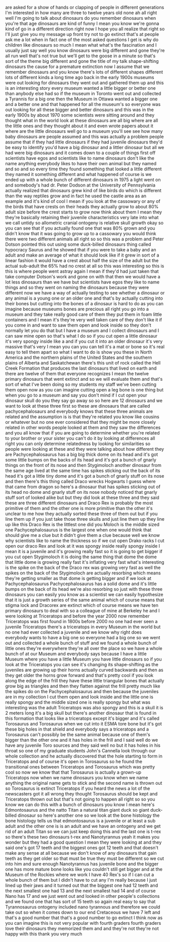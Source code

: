
are asked for a show of hands or
clapping of people in different
generations I&#39;m interested in how many
are three to twelve years old
none ah all right well I&#39;m going to talk
about dinosaurs do you remember
dinosaurs when you&#39;re that age dinosaurs
are kind of funny I mean you know we&#39;re
gonna kind of go in a different
direction right now I hope you all
realize that right so I&#39;ll just give you
my message up front try not to go
extinct that&#39;s at
people ask me a lot when in fact one of
the most asked questions I get is why do
children like dinosaurs so much I mean
what what&#39;s the fascination and I
usually just say well you know dinosaurs
were big different and gone they&#39;re all
run well that&#39;s not true but we&#39;ll get
to the goose in a minute so that&#39;s sort
of the theme big different and gone the
title of my talk shape-shifting
dinosaurs the cause for a premature
extinction now I assume that we remember
dinosaurs and you know there&#39;s lots of
different shapes different lots of
different kinds a long time ago back in
the early 1900s museums were out looking
for dinosaurs they went out and gathered
them up and this is an interesting story
every museum wanted a little bigger or
better one than anybody else had so if
the museum in Toronto went out and
collected a Tyrannis for a big one then
the Museum in Ottawa wanted a bigger one
and a better one and that happened for
all the museum&#39;s so everyone was out
looking for all these bigger and better
dinosaurs and this was in the early
1900s by about 1970 some scientists were
sitting around and they thought what in
the world
look at these dinosaurs are all big
where are all the little ones
and they thought about it and even wrote
papers about it where are the little
dinosaurs well go to a museum you&#39;ll see
see how many baby dinosaurs are people
assumed and this was actually a problem
people assume that if they had little
dinosaurs if they had juvenile dinosaurs
they&#39;d be easy to identify you&#39;d have a
big dinosaur and a littler dinosaur but
all we had were big dinosaurs and it
comes down to a couple of things first
off scientists have egos and scientists
like to name dinosaurs don&#39;t like the
name anything everybody likes to have
their own animal but they named and so
and so every time they found something
that looked a little different they
named it something different and what
happened of course is we ended up with a
whole bunch of different dinosaurs in
1975 a light went on and somebody&#39;s had
dr. Peter Dodson at the University of
Pennsylvania actually realized that
dinosaurs grew kind of like birds do
which is different than the way reptiles
grow and in fact he used the castle area
as an example and it&#39;s kind of cool I
mean if you look at the cassowary or any
of the birds that have crests on their
heads they actually grow to about 80%
adult size before the crest starts to
grow
now think about them I mean they they&#39;re
basically retaining their juvenile
characteristics very late into what we
call untidy so allometric cranial
ontogeny is relative skull growth okay
so you can see that if you actually
found one that was 80% grown and you
didn&#39;t know that it was going to grow up
to a cassowary you would think there
were two different animals all right so
so this was a problem and Peter Dotson
pointed this out using some duck-billed
dinosaurs thing called hypocracy Saurus
and he showed that if you were to take a
baby and an adult and make an average of
what it should look like if it grew in
sort of a linear fashion it would have a
crest about half the size of the adult
but the actual sub-adult the 65% had no
crest at all so this was interesting so
this is
this is where people went astray again
I mean if they&#39;d had just taken that
take computer Dotson&#39;s work and gone on
with that then we would have a lot less
dinosaurs than we have but scientists
have egos they like to name things and
so they went on naming the dinosaurs
because they were different now we have
a way of actually testing to see whether
a dinosaur or any animal is a young one
or an older one and that&#39;s by actually
cutting into their bones but cutting
into the bones of a dinosaur is hard to
do as you can imagine because museums
bones are precious
all right you go into a museum and they
take really good care of them they put
them in foam little containers and I
mean it&#39;s they&#39;re very well taken care
of they don&#39;t like it if you come in and
want to saw them open and look inside so
they don&#39;t normally let you do that
but I have a museum and I collect
dinosaurs and I can saw mine open so
that&#39;s what I do
so if you cut open a little dinosaur
it&#39;s very spongy inside like a and if
you cut it into an older dinosaur
it&#39;s very massive that&#39;s very I mean you
can you can tell it&#39;s a mat or bone so
it&#39;s real easy to tell them apart so
what I want to do is show you these in
North America and the northern plains of
the United States and the southern
plains of Alberta and Saskatchewan
there&#39;s this unit of rock called the
Hell Creek Formation that produces the
last dinosaurs that lived on earth and
there are twelve of them that everyone
recognizes I mean the twelve primary
dinosaurs that went extinct and so we
will evaluate them and that&#39;s sort of
what I&#39;ve been doing so my students my
staff we&#39;ve been cutting them open now
as you can imagine cutting open a leg
bone is one thing but when you go to a
museum and say you don&#39;t mind if I cut
open your dinosaur skull do you they say
go away
so so here are 12 dinosaurs and we want
to look at these three first so these
are dinosaurs that are called
pachycephalosaurs and everybody knows
that these three animals are related and
the assumption is is that they&#39;re
related
you know like cousins or whatever but no
one ever considered that they might be
more closely related in other words
people looked at them and they saw the
differences and you all know that if you
are going to determine whether you&#39;re
related to your brother or your sister
you can&#39;t do it by looking at
differences all right you can only
determine relatedness by looking for
similarities so people were looking at
these and they were talking about how
different they are
Pachycephalosaurus has a big big thick
dome on its head and it&#39;s got some
little bumps on the backs of its head
and it&#39;s got a bunch of gnarly things on
the front of its nose and then
Stygimoloch another dinosaur from the
same age lived at the same time has
spikes sticking out the back of its head
it&#39;s got a little tiny dome and it&#39;s got
a bunch of gnarly stuff on its nose and
then there&#39;s this thing called Draco
wrecks Hogwarts I guess where that came
from
dragon so here&#39;s a dinosaur that has
spikes sticking out of its head
no dome and gnarly stuff on its nose
nobody noticed that gnarly stuff sort of
looked alike but but they did look at
these three and they said these are
three different dinosaurs and Draco Rex
is probably the most primitive of them
and the other one is more primitive than
the other it&#39;s unclear to me how they
actually sorted these three of them out
but if you line them up if you just take
those three skulls and just line them up
they line up like this Draco Rex is the
littlest one
did you Moloch is the middle sized one
Pachycephalosaurus is the largest one
when one would think that should give me
a clue
but it didn&#39;t give them a clue because
well we know why scientists like to name
the thickness so if we cut open
Drako racks I cut open our draco Rex and
look at it was spongy inside really
spongy inside I mean it is a juvenile
and it&#39;s growing really fast so it is
going to get bigger if you cut open
Stygimoloch it is doing the same thing
that dome the dome that little dome is
growing really fast it&#39;s inflating very
fast what&#39;s interesting is the spike on
the back of the Draco rex was growing
very fast as well the spikes on the back
of the Stygimoloch are actually
resorbing which means they&#39;re getting
smaller as that dome is getting bigger
and if we look at Pachycephalosaurus
Pachycephalosaurus has a solid dome and
it&#39;s little bumps on the back of its
head we&#39;re also resorbing so just with
these three dinosaurs you can easily you
know as a scientist we can easily
hypothesize that it is just a growth
series of the same animal which of
course means that stigma lock and
Dracorex
are extinct
which of course means we have ten
primary dinosaurs to deal with so a
colleague of mine at Berkeley he and I
were looking at Triceratops and before
the year 2000 now remember Triceratops
was first found in 1800s before 2000 no
one had ever seen a juvenile Triceratops
there&#39;s a triceratops in every Museum in
the world but no one had ever collected
a juvenile and we know why right
does everybody wants to have a big one
so everyone had a big one so we went out
and collected a whole bunch of stuff and
we found a whole bunch of little ones
they&#39;re everywhere they&#39;re all over the
place so we have a whole bunch of at our
Museum
and everybody says because I have a
little Museum where you have a little
Museum you have little dinosaurs so if
you look at the Triceratops you can see
it&#39;s changing its shape-shifting as the
juveniles are growing up their horns
actually curved backwards and then as
they get older the horns grow forward
and that&#39;s pretty cool if you look along
the edge of the frill they have these
little triangular bones that actually
grow big as triangles and then they
flatten against the frill pretty much
like the spikes do on the
Pachycephalosaurus and then because the
juveniles are in my collection I cut
them open and look inside and the little
one is really spongy and the middle
sized one is really spongy but what was
interesting was the adult Triceratops
was also spongy and this is a skull it
is 2 meters long it&#39;s a big skull but
there&#39;s another dinosaur that is found
in this formation that looks like a
triceratops except it&#39;s bigger and it&#39;s
called Torosaurus and Torosaurus when we
cut into it ESMA tore bone but it&#39;s got
these big holes in that shield and
everybody says a triceratops and a
Torosaurus can&#39;t possibly be the same
animal because one of them&#39;s bigger than
the other one
and it has holes in the frill and I said
well do we have any juvenile Toro
sources and they said well no but it has
holes in his throat so one of my
graduate students John&#39;s Cannella look
through our whole collection and he
actually discovered that the hole
starting to form in Triceratops and of
course it&#39;s open in Torosaurus so he
found the transitional ones between
Triceratops and Torosaurus which was
pretty cool so now we know that that
Torosaurus is actually a grown-up
Triceratops now when we name dinosaurs
you know when we name anything the
original name gets to stick and the
second name is thrown out so Torosaurus
is extinct Triceratops if you heard the
news a lot of the newscasters got it all
wrong they thought Torosaurus should be
kept and Triceratops thrown out but
that&#39;s not going to happen
all right so so you know we can do this
with a bunch of dinosaurs you know I
mean here&#39;s Edmontosaurus and the natto
Titan a natural titan giant duck so
giant duck-billed dinosaur so here&#39;s
another one so we look at the bone
histology the bone histology tells us
that edmontosaurus is a juvenile or at
least a sub adult and the other one is
is an adult and we have an ontogeny and
we get rid of an adult Titan so we can
just keep doing this and the last one is
t-rex so there&#39;s these two dinosaurs
t-rex and Nanotyrannus
yeah it makes you wonder
but they had a good question I mean they
were looking at and they said one&#39;s got
17 teeth and the biggest ones got 12
teeth and that doesn&#39;t make any sense at
all because we don&#39;t know of any
dinosaurs that gain teeth as they get
older so that must be true
they must be different so we cut into
him and sure enough Nanotyrannus
has juvenile bone and the bigger one has
more mature bone looks like you couldn&#39;t
still get bigger and at the Museum of
the Rockies where we work I have 40
Rex&#39;s so if I can cut a whole bunch of
them but I didn&#39;t have to cut any I&#39;m
really because I just lined up their
jaws and it turned out that the biggest
one had 12 teeth and the next smallest
one had 13 and the next smallest had 14
and of course Nano has 17 and we just
went out and looked in other people&#39;s
collections and we found one that has
sort of 15 teeth so again real easy to
say that Tyrannosaurus ontogeny included
nano tyrannous and therefore we could
take out so when it comes down to our
end Cretaceous we have 7 left and that&#39;s
a good number
that that&#39;s a good number to go extinct
I think now as you can imagine this is
not very popular with fourth graders
fourth graders love their dinosaurs they
memorized them and and they&#39;re not
they&#39;re not happy with this
thank you very much
